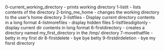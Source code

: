 0-current_working_directory - prints working directory
1-listit - lists contents of the directory
2-bring_me_home - changes the working directory to the user’s home directory
3-listfiles - Display current directory contents in a long format
4-listmorefiles - display hidden files
5-listfilesdigitonly - display current dir contents in long format
6-firstdirectory - creates a directory named my_first_directory in the /tmp/ directory
7-movethatfile - betty in my first dir
8-firstdelete - bye bye betty
9-firstdirdeletion - bye my fisrst directory
